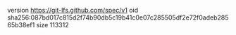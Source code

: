 version https://git-lfs.github.com/spec/v1
oid sha256:087bd017c815d2f74b90db5c19b41c0e07c285505df2e72f0adeb28565b38ef1
size 113312
